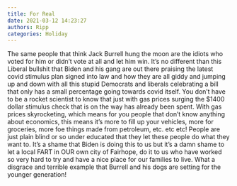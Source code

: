 ```yaml
---
title: For Real
date: 2021-03-12 14:23:27
authors: Ripp
categories: Holiday
---
```


 The same people that think Jack Burrell hung the moon are the idiots who voted for him or didn’t vote at all and let him win. It’s no different than this Liberal bullshit that Biden and his gang are out there praising the latest covid stimulus plan signed into law and how they are all giddy and jumping up and down with all this stupid Democrats and liberals  celebrating a bill that only has a small percentage going towards covid itself. You don’t have to be a rocket scientist to know that just with gas prices surging the $1400 dollar stimulus check that is on the way has already been spent. With gas prices skyrocketing, which means for you people that don’t know anything about economics, this means it’s more to fill up your vehicles, more for groceries, more foe things made from petroleum, etc. etc etc!  People are just plain blind or so under educated that they let these people do what they want to. It’s a shame that Biden is doing this to us but it’s a damn shame to let a local FART in OUR own city of Fairhope, do it to us who have worked so very hard to try and have a nice place for our families to live. What a disgrace and terrible example that Burrell and his dogs are setting for the younger generation!